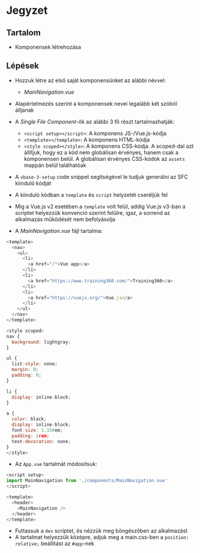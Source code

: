 # Jegyzet

## Tartalom

- Komponensek létrehozása

## Lépések

- Hozzuk létre az első saját komponensünket az alábbi névvel:
  - _MainNavigation.vue_
- Alapértelmezés szerint a komponensek nevei legalább két szóból álljanak
- A _Single File Component_-ök az alábbi 3 fő részt tartalmazhatják:

  - ```<script setup></script>```: A komponens JS-/Vue.js-kódja
  - ```<template></template>```: A komponens HTML-kódja
  - ```<style scoped></style>```: A komponens CSS-kódja. A scoped-dal azt állítjuk, hogy ez a kód nem globálisan érvényes, hanem csak a komponensen belül. A globálisan érvényes CSS-kódok az `assets` mappán belül találhatóak

- A `vbase-3-setup` code snippet segítségével le tudjuk generálni az SFC kiinduló kódját
- A kiinduló kódban a `template` és `script` helyzetét cseréljük fel
- Míg a Vue.js v2 esetében a `template` volt felül, addig Vue.js v3-ban a scriptet helyezzük konvenció szerint felülre, igaz, a sorrend az alkalmazás működését nem befolyásolja

- A _MainNavigation.vue_ fájl tartalma:

```js
<template>
  <nav>
    <ul>
      <li>
        <a href="/">Vue app</a>
      </li>
      <li>
        <a href="https://www.training360.com/">Training360</a>
      </li>
      <li>
        <a href="https://vuejs.org/">Vue.js</a>
      </li>
    </ul>
  </nav>
</template>

<style scoped>
nav {
  background: lightgray;
}

ul {
  list-style: none;
  margin: 0;
  padding: 0;
}

li {
  display: inline-block;
}

a {
  color: black;
  display: inline-block;
  font-size: 1.15rem;
  padding: 1rem;
  text-decoration: none;
}
</style>
```

- Az `App.vue` tartalmát módosítsuk:

```js
<script setup>
import MainNavigation from './components/MainNavigation.vue'
</script>

<template>
  <header>
    <MainNavigation />
  </header>
</template>
```

- Futtassuk a `dev` scriptet, és nézzük meg böngészőben az alkalmazást
- A tartalmat helyezzük középre, adjuk meg a main.css-ben a `position: relative;` beállítást az `#app`-nek
